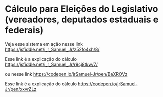 # Cálculo para Eleições do Legislativo (vereadores, deputados estaduais e federais)

Veja esse sistema em ação nesse link
https://jsfiddle.net/j_r_Samuel_Jr/z52fo4xh/8/

Esse link é a explicação do cálculo
https://jsfiddle.net/j_r_Samuel_Jr/r9cj8tkw/7/

ou nesse link
https://codepen.io/jrSamuel-Jr/pen/BaXROVz

Esse link é a explicação do cálculo
https://codepen.io/jrSamuel-Jr/pen/xxvrZLz
